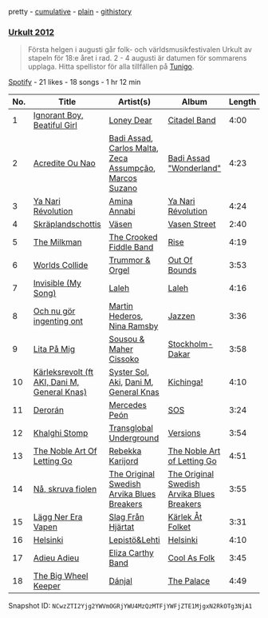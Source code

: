 pretty - [cumulative](/playlists/cumulative/7b1rMSnmiYfj8nH8spIjxF.md) - [plain](/playlists/plain/7b1rMSnmiYfj8nH8spIjxF) - [githistory](https://github.githistory.xyz/mackorone/spotify-playlist-archive/blob/main/playlists/plain/7b1rMSnmiYfj8nH8spIjxF)

### [Urkult 2012](https://open.spotify.com/playlist/7b1rMSnmiYfj8nH8spIjxF)

> Första helgen i augusti går folk\- och världsmusikfestivalen Urkult av stapeln för 18:e året i rad\. 2 \- 4 augusti är datumen för sommarens upplaga\. Hitta spellistor för alla tillfällen på <a href="spottily:app:tunigo">Tunigo</a>.

[Spotify](https://open.spotify.com/user/spotify) - 21 likes - 18 songs - 1 hr 12 min

| No. | Title | Artist(s) | Album | Length |
|---|---|---|---|---|
| 1 | [Ignorant Boy, Beatiful Girl](https://open.spotify.com/track/3tKZnG0UASS8zftOrFIH95) | [Loney Dear](https://open.spotify.com/artist/4Bb8rhvCjLOjNOl1DbFkph) | [Citadel Band](https://open.spotify.com/album/2NdsxJipz3wJv1nRcWrRNa) | 4:00 |
| 2 | [Acredite Ou Nao](https://open.spotify.com/track/7oR0W6OuHfDGvr8zjYKxy0) | [Badi Assad](https://open.spotify.com/artist/5FjCbWsyUcmYeuOweDuyqs), [Carlos Malta](https://open.spotify.com/artist/5gxBb5QQrdwYzKMtP3KlyM), [Zeca Assumpção](https://open.spotify.com/artist/7gKUlLG0rXbo1vFLzl59AF), [Marcos Suzano](https://open.spotify.com/artist/7eoxe0CyQFAF2xpYYvstkp) | [Badi Assad "Wonderland"](https://open.spotify.com/album/4q2wgF4AA9KTQgOZMLhceH) | 4:23 |
| 3 | [Ya Nari Révolution](https://open.spotify.com/track/5T1jltYYjuGNbFGCVxmzjp) | [Amina Annabi](https://open.spotify.com/artist/0syaepUD5LLHaIp2Kx1jJI) | [Ya Nari Révolution](https://open.spotify.com/album/2JS2vzQQi1a2CZ6gtFXUnd) | 4:24 |
| 4 | [Skräplandschottis](https://open.spotify.com/track/2QHHvb2VLMNGecrrtSOwUl) | [Väsen](https://open.spotify.com/artist/1Njrx1AMU4ymWHjfSlwLpE) | [Vasen Street](https://open.spotify.com/album/4CIrBUqy2nvaf8C3CBUGh3) | 2:40 |
| 5 | [The Milkman](https://open.spotify.com/track/24aCcsty8l962MRS2O8lcT) | [The Crooked Fiddle Band](https://open.spotify.com/artist/7yPYxVZR5b7kWhYQo2QvQL) | [Rise](https://open.spotify.com/album/5hoYMu6rmIW4wYDbhp5hkX) | 4:19 |
| 6 | [Worlds Collide](https://open.spotify.com/track/2HER2aCzjMybh0geocdnze) | [Trummor & Orgel](https://open.spotify.com/artist/5wVGq0o0tqq9ZAfdbzDpzA) | [Out Of Bounds](https://open.spotify.com/album/6djosSFr0iHH5oO9RyJlBd) | 3:53 |
| 7 | [Invisible \(My Song\)](https://open.spotify.com/track/67ZWOoyh31HqkY7cEorFu7) | [Laleh](https://open.spotify.com/artist/62QZPjYQMoo5g56FP9Webq) | [Laleh](https://open.spotify.com/album/64o8Xiysec8ro1PqcgYWuh) | 4:16 |
| 8 | [Och nu gör ingenting ont](https://open.spotify.com/track/3FT1eDSj5OwOdlWKlRXBdE) | [Martin Hederos](https://open.spotify.com/artist/0KrueSPl32yXv6KbERkUBL), [Nina Ramsby](https://open.spotify.com/artist/6ydrBmge20NnUZiq2Ep4jP) | [Jazzen](https://open.spotify.com/album/7Miw544mP86G1gFz9fSzQS) | 3:36 |
| 9 | [Lita På Mig](https://open.spotify.com/track/2rPjvogDmYL27rUT8KcnTO) | [Sousou & Maher Cissoko](https://open.spotify.com/artist/3NCqtIPq43NfGwM2pQPwL5) | [Stockholm\-Dakar](https://open.spotify.com/album/1kCXC2rMrXmG4GSV0HsDrT) | 3:58 |
| 10 | [Kärleksrevolt \(ft AKI, Dani M, General Knas\)](https://open.spotify.com/track/0UAIYyAoDEh6xE2p9TmQyj) | [Syster Sol](https://open.spotify.com/artist/76ViH9hMBGfdwkmp1wYay5), [Aki](https://open.spotify.com/artist/2YeL2qMsXfZGiKo2iTVqAQ), [Dani M](https://open.spotify.com/artist/5ILMkt5lW4KAyTXMNYWaGF), [General Knas](https://open.spotify.com/artist/42SZWoHp8GLbTAFCF8xOIy) | [Kichinga!](https://open.spotify.com/album/2vlAx9wzuPIG9Zlhznjeiq) | 4:10 |
| 11 | [Derorán](https://open.spotify.com/track/57z6ZQArBVBktoKwzI9074) | [Mercedes Peón](https://open.spotify.com/artist/0rR3hAtKmhMyZukxCFWLT4) | [SOS](https://open.spotify.com/album/4GVrMcH00aqKDSVEWyX5U9) | 3:24 |
| 12 | [Khalghi Stomp](https://open.spotify.com/track/0yOkjMOg4lKTQWoUncrOCY) | [Transglobal Underground](https://open.spotify.com/artist/1J3SQiv951KEbTdyDHFWVQ) | [Versions](https://open.spotify.com/album/4zdK8ROO5TGCVrW94hwb6j) | 3:54 |
| 13 | [The Noble Art Of Letting Go](https://open.spotify.com/track/45NFu3B0HI8MyrAZiSE2eo) | [Rebekka Karijord](https://open.spotify.com/artist/4oPxnYcUKmm0pH33ibXd6u) | [The Noble Art of Letting Go](https://open.spotify.com/album/0ay9YI33rTUQj12f3wnnWN) | 4:51 |
| 14 | [Nå, skruva fiolen](https://open.spotify.com/track/7pZfpoj7iaMjBjCHUudxfL) | [The Original Swedish Arvika Blues Breakers](https://open.spotify.com/artist/2TfPd3IVw81gTedEGjzLUy) | [The Original Swedish Arvika Blues Breakers](https://open.spotify.com/album/2XsjLRA3EK8r2p1t49tTOS) | 3:55 |
| 15 | [Lägg Ner Era Vapen](https://open.spotify.com/track/31HeDuMlBUhpNS54MjAvpy) | [Slag Från Hjärtat](https://open.spotify.com/artist/4tZTjEESkhauKWaQHBA2t0) | [Kärlek Åt Folket](https://open.spotify.com/album/5DfSecZZrcF66lFUrsmwgp) | 3:31 |
| 16 | [Helsinki](https://open.spotify.com/track/3j9K6ETgmehcBlhBcqT9NH) | [Lepistö&Lehti](https://open.spotify.com/artist/1i9Qra6w0mopgP6uiSCORF) | [Helsinki](https://open.spotify.com/album/5TxG1mbxhvaggbHvB1Wjo2) | 4:10 |
| 17 | [Adieu Adieu](https://open.spotify.com/track/0WrZHpGTisO2fY9kNFCpQv) | [Eliza Carthy Band](https://open.spotify.com/artist/4YTnnujbEgZWtBjvVWJ3jP) | [Cool As Folk](https://open.spotify.com/album/4LY2oo8jrUdaY4s96glDZk) | 3:45 |
| 18 | [The Big Wheel Keeper](https://open.spotify.com/track/4uyXWPtSZyJ42Tk4UVpEna) | [Dánjal](https://open.spotify.com/artist/7jy0D5smo4KoaT8017h6pM) | [The Palace](https://open.spotify.com/album/1X9vSYoVtFSegvG2sv2DFE) | 4:49 |

Snapshot ID: `NCwzZTI2Yjg2YWVmOGRjYWU4MzQzMTFjYWFjZTE1MjgxN2RkOTg3NjA1`